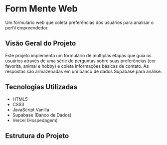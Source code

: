 # Form Mente Web

Um formulário web que coleta preferências dos usuários para analisar o perfil empreendedor.

## Visão Geral do Projeto
Este projeto implementa um formulário de múltiplas etapas que guia os usuários através de uma série de perguntas sobre suas preferências (cor favorita, animal e hobby) e coleta informações básicas de contato. As respostas são armazenadas em um banco de dados Supabase para análise.

## Tecnologias Utilizadas
- HTML5
- CSS3
- JavaScript Vanilla
- Supabase (Banco de Dados)
- Vercel (Hospedagem)

## Estrutura do Projeto